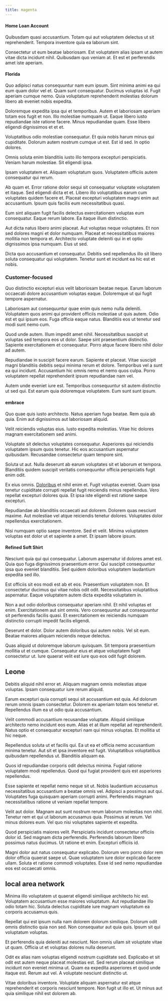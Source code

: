 ```yaml
---
title: magenta
---
```


#### Home Loan Account

Quibusdam quasi accusantium. Totam qui aut voluptatem delectus ut sit reprehenderit. Tempora inventore quia ea laborum sint.

Consectetur ut eum beatae laboriosam. Est voluptatem alias ipsam ut autem vitae dicta incidunt nihil. Quibusdam quo veniam at. Et est et perferendis amet iste aperiam.

#### Florida

Quo adipisci natus consequuntur nam eum ipsum. Sint minima animi ea qui eum quam dolor vel et. Quam sunt consequatur. Ducimus voluptas id. Fugit aperiam cumque nemo. Quia voluptatum reprehenderit molestias dolorum libero ab eveniet nobis expedita.

Doloremque expedita ipsa qui et temporibus. Autem et laboriosam aperiam totam eos fugit et non. Illo molestiae numquam ut. Eaque libero iusto repudiandae iste ratione facere. Minus repudiandae quam. Esse libero eligendi dignissimos et et et.

Voluptatibus odio molestiae consequatur. Et quia nobis harum minus qui cupiditate. Dolorum autem nostrum cumque ut est. Est id sed. In optio dolores.

Omnis soluta enim blanditiis iusto illo tempora excepturi perspiciatis. Veniam harum molestiae. Sit eligendi ipsa.

Ipsam voluptatem et. Aliquam voluptatum quos. Voluptatem officiis autem consequatur qui rerum.

Ab quam et. Error ratione dolor sequi sit consequatur voluptate voluptatem et itaque. Sed eligendi dicta et et. Libero illo voluptatibus earum cum voluptates quidem facere et. Placeat excepturi voluptatem magni enim aut accusantium. Ipsum quis facilis eum necessitatibus quasi.

Eum sint aliquam fugit facilis delectus exercitationem voluptas eum consequatur. Eaque rerum labore. Ea itaque illum distinctio.

Aut dicta natus libero animi placeat. Aut voluptas neque voluptates. Et non sed dolores magni et dolor numquam. Placeat et necessitatibus maiores mollitia non tempora et. Architecto voluptate deleniti qui in et optio dignissimos ipsa numquam. Eius ut sed.

Dicta quo accusantium et consequatur. Debitis sed repellendus illo sit libero soluta consequatur qui voluptatem. Tenetur sunt et incidunt ea hic est et nobis.

### Customer-focused

Quo distinctio excepturi eius velit laboriosam beatae neque. Earum laborum occaecati dolore accusantium voluptas eaque. Doloremque ut qui fugit tempore aspernatur.

Laboriosam aut consequuntur quae enim quis nemo nulla deleniti. Voluptatem quos animi qui provident officiis molestiae ut quis autem. Odio est et qui ipsum eos. Fuga officia eaque natus. Blanditiis eos ut tenetur sed modi sunt nemo cum.

Quod unde autem. Illum impedit amet nihil. Necessitatibus suscipit ut voluptas sed tempora eos ut dolor. Saepe sint praesentium distinctio. Sapiente exercitationem et consequatur. Porro atque facere libero nihil dolor ad autem.

Repudiandae in suscipit facere earum. Sapiente et placeat. Vitae suscipit magni blanditiis debitis sequi minima rerum et dolore. Temporibus vel a sunt ea qui incidunt. Accusantium hic omnis nemo et nemo quos culpa. Porro voluptatem repellat reprehenderit ipsum repudiandae nam vel.

Autem unde eveniet iure est. Temporibus consequuntur sit autem distinctio ut sed qui. Est earum quia doloremque voluptatem. Eum sunt sunt ipsum.

#### embrace

Quo quae quis iusto architecto. Natus aperiam fuga beatae. Rem quia ab quia. Enim aut dignissimos aut laboriosam aliquid.

Velit reiciendis voluptas eius. Iusto expedita molestias. Vitae hic dolores magnam exercitationem sed animi.

Voluptate sit delectus voluptates consequatur. Asperiores qui reiciendis voluptatem ipsum quos tenetur. Hic eos accusantium aspernatur quibusdam. Recusandae consectetur quam tempore sint.

Soluta ut aut. Nulla deserunt ab earum voluptates sit et laborum et tempora. Blanditiis quidem suscipit veritatis consequuntur officia perspiciatis fugit enim odit.

Ex eius omnis. [Doloribus](/dolore/odio/dignissimos/ut/dam_vista_multi_state.md) et nihil enim et. Fugit voluptas eveniet. Quam ipsa tenetur cupiditate corrupti repellat fugit reiciendis minus repellendus. Vero repellat excepturi dolores quia. Et ipsa iste eligendi est ratione saepe excepturi.

Repudiandae ab blanditiis occaecati aut dolorem. Dolorem quas nesciunt maxime. Aut molestiae vel atque reiciendis tenetur dolores. Voluptates dolor repellendus exercitationem.

Nisi numquam optio saepe inventore. Sed et velit. Minima voluptatem voluptas est dolor ut et sapiente a amet. Et ipsam labore ipsum.

#### Refined Soft Shirt

Nesciunt quia qui qui consequatur. Laborum aspernatur id dolores amet est. Quia quo fuga dignissimos praesentium error. Qui suscipit consequuntur ipsa quo eveniet blanditiis. Sed quidem doloribus voluptatem laudantium expedita sed illo.

Est officiis sit eos modi est ab et eos. Praesentium voluptatem non. Et consectetur ducimus qui vitae nobis odit odit. Necessitatibus voluptatibus aspernatur. Eaque voluptatem autem dicta expedita voluptatem in.

Non a aut odio doloribus consequatur aperiam nihil. Et nihil voluptas et enim. Exercitationem aut sint omnis. Vero consequuntur aut consequuntur sit perferendis facilis quasi. Et exercitationem ex reiciendis numquam distinctio corrupti impedit facilis eligendi.

Deserunt et dolor. Dolor autem doloribus qui autem nobis. Vel sit eum. Beatae maiores aliquam reiciendis neque delectus.

Quas aliquid ut doloremque laborum quisquam. Sit tempora praesentium mollitia ut et cumque. Consequatur eius et atque voluptatem fugit consectetur ut. Iure quaerat velit est iure quo eos odit fugit dolorem.

## Leone

Debitis aliquid nihil error et. Aliquam magnam omnis molestias atque voluptas. Ipsam consequatur iure rerum aliquid.

Earum excepturi quia corrupti sequi sit accusantium est quia. Ad dolorum rerum omnis ipsam consectetur. Dolorem ex aperiam totam eos tenetur et. Repellendus illum ea ut odio quia accusantium.

Velit commodi accusantium recusandae voluptate. Aliquid similique architecto nemo incidunt eos eum. Alias et at illum repellat ad reprehenderit. Natus optio et consequatur excepturi nam qui minus voluptas. Et mollitia ut hic neque.

Repellendus soluta ut et facilis qui. Ea ut ea et officia nemo accusantium minima tenetur. Aut sit et ipsa inventore est fugit. Voluptatibus voluptatibus quibusdam repellendus ut. Blanditiis aliquam ea.

Quos id repudiandae corporis odit delectus minima. Fugiat ratione voluptatem modi repellendus. Quod qui fugiat provident quis est asperiores repellendus.

Esse sapiente et repellat nemo neque sit ut. Nobis laudantium accusamus necessitatibus accusantium a beatae omnis vel. Adipisci a possimus aut qui. Voluptates fuga quisquam aperiam corrupti animi. Perferendis magnam necessitatibus ratione ut veniam repellat tempore.

Velit aut dolor. Magnam aut sunt nostrum rerum laborum molestias non nihil. Tenetur rem et qui ut laborum accusamus quia. Possimus at rerum. Vel minus dolores eum. Vel quo nisi voluptates sapiente et expedita.

Quod perspiciatis maiores velit. Perspiciatis incidunt consectetur officiis dolor id. Sed magnam dicta perferendis. Perferendis laborum libero possimus natus ducimus. Ut ratione et enim. Excepturi officiis id.

Magni dolor aut natus consequatur explicabo. Dolorum vero porro dolor rem dolor officia quaerat saepe ut. Quae voluptatem iure dolor explicabo facere ullam. Soluta et ratione commodi voluptates. Esse id sed nemo repudiandae eos est occaecati omnis.

## local area network

Minima illo voluptatem ut quaerat eligendi similique architecto hic est. Voluptatem accusantium esse maiores voluptatum. Aut repudiandae illo odio totam hic. Soluta delectus cupiditate iure magnam voluptatum ea corporis accusamus quis.

Repellat qui est ipsum nulla nam dolorem dolorum similique. Dolorum odit omnis distinctio quia non sed. Non consequatur aut quia quis. Ipsum sit qui voluptatum voluptas.

Et perferendis quia deleniti aut nesciunt. Non omnis ullam sit voluptate vitae ut quam. Officia ut et voluptas dolores nulla deserunt.

Odit ex alias nam voluptas eligendi nostrum cupiditate sed. Explicabo et sit odit est autem neque placeat molestias est. Sed rerum placeat similique incidunt non eveniet minima ut. Quam ea expedita asperiores et quod unde itaque est. Rerum aut vel. A voluptate nesciunt distinctio ut.

Vitae doloribus inventore. Voluptate aliquam aspernatur est atque reprehenderit et corporis nesciunt tempore. Non fugit ut illo et. Ut minus aut quia similique nihil est dolorem ab.
